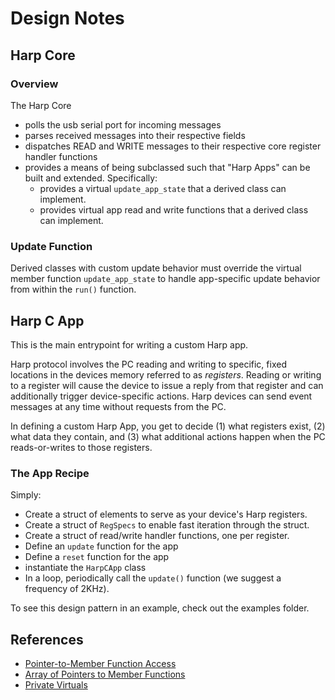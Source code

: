 # Design Notes

## Harp Core
### Overview
The Harp Core
* polls the usb serial port for incoming messages
* parses received messages into their respective fields
* dispatches READ and WRITE messages to their respective core register handler functions
* provides a means of being subclassed such that "Harp Apps" can be built and extended. Specifically:
  * provides a virtual `update_app_state` that a derived class can implement.
  * provides virtual app read and write functions that a derived class can implement.

### Update Function
Derived classes with custom update behavior must override the virtual member function `update_app_state` to handle app-specific update behavior from within the `run()` function.

## Harp C App
This is the main entrypoint for writing a custom Harp app.

Harp protocol involves the PC reading and writing to specific, fixed locations in the devices memory referred to as *registers*.
Reading or writing to a register will cause the device to issue a reply from that register and can additionally trigger device-specific actions.
Harp devices can send event messages at any time without requests from the PC.

In defining a custom Harp App, you get to decide (1) what registers exist, (2) what data they contain, and (3) what additional actions happen when the PC reads-or-writes to those registers.

### The App Recipe
Simply:
* Create a struct of elements to serve as your device's Harp registers.
* Create a struct of `RegSpecs` to enable fast iteration through the struct.
* Create a struct of read/write handler functions, one per register.
* Define an `update` function for the app
* Define a `reset` function for the app
* instantiate the `HarpCApp` class
* In a loop, periodically call the `update()` function (we suggest a frequency of 2KHz).

To see this design pattern in an example, check out the examples folder.


## References
* [Pointer-to-Member Function Access](https://isocpp.org/wiki/faq/pointers-to-members#macro-for-ptr-to-memfn)
* [Array of Pointers to Member Functions](https://isocpp.org/wiki/faq/pointers-to-members#array-memfnptrs)
* [Private Virtuals](https://isocpp.org/wiki/faq/strange-inheritance#private-virtuals)
